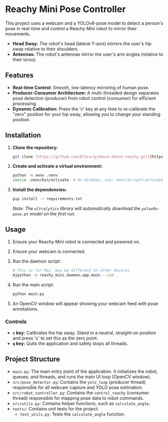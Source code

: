 # Reachy Mini Pose Controller

This project uses a webcam and a YOLOv8-pose model to detect a person's pose in real-time and control a Reachy Mini robot to mirror their movements.

* **Head Sway:** The robot's head (lateral Y-axis) mirrors the user's hip sway relative to their shoulders.
* **Antennas:** The robot's antennas mirror the user's arm angles (relative to their torso).

## Features

* **Real-time Control:** Smooth, low-latency mirroring of human pose.
* **Producer-Consumer Architecture:** A multi-threaded design separates pose detection (producer) from robot control (consumer) for efficient processing.
* **Dynamic Calibration:** Press the 'c' key at any time to re-calibrate the "zero" position for your hip sway, allowing you to change your standing position.

## Installation

1.  **Clone the repository:**
    ```sh
    git clone [https://github.com/ElGrorg/dance-dance-reachy.git](https://github.com/ElGrorg/dance-dance-reachy.git)
    ```

2.  **Create and activate a virtual environment:**
    ```sh
    python -m venv .venv
    source .venv/bin/activate  # On Windows, use: venv\Scripts\activate
    ```

3.  **Install the dependencies:**
    ```sh
    pip install -r requirements.txt
    ```
    *Note: The `ultralytics` library will automatically download the `yolov8n-pose.pt` model on the first run.*

## Usage

1.  Ensure your Reachy Mini robot is connected and powered on.
2.  Ensure your webcam is connected.
3.  Run the daemon script:
    ```sh
    # This is for Mac, may be different on other devices
    mjpython -m reachy_mini.daemon.app.main --sim
4.  Run the main script:
    ```sh
    python main.py
    ```

5.  An OpenCV window will appear showing your webcam feed with pose annotations.

### Controls

* **`c` key:** Calibrates the hip sway. Stand in a neutral, straight-on position and press 'c' to set this as the zero point.
* **`q` key:** Quits the application and safely stops all threads.

## Project Structure

* `main.py`: The main entry point of the application. It initializes the robot, queues, and threads, and runs the main UI loop (OpenCV window).
* `src/pose_detector.py`: Contains the `yolo_loop` (producer thread) responsible for all webcam capture and YOLO pose estimation.
* `src/robot_controller.py`: Contains the `control_reachy` (consumer thread) responsible for mapping pose data to robot commands.
* `src/utils.py`: Contains helper functions, such as `calculate_angle`.
* `tests/`: Contains unit tests for the project.
    * `test_utils.py`: Tests the `calculate_angle` function.
